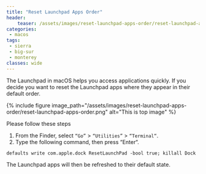 ```yaml
---
title: "Reset Launchpad Apps Order"
header:
    teaser: /assets/images/reset-launchpad-apps-order/reset-launchpad-apps-order.png
categories: 
 - macos
tags: 
 - sierra
 - big-sur
 - monterey
classes: wide
---
```


The Launchpad in macOS helps you access applications quickly.
If you decide you want to reset the Launchpad apps where they appear in their default order.

{% include figure image_path="/assets/images/reset-launchpad-apps-order/reset-launchpad-apps-order.png" alt="This is top image" %}

Please follow these steps
1. From the Finder, select `“Go”` > `“Utilities”` > `“Terminal“`.
2. Type the following command, then press “Enter“.

```
defaults write com.apple.dock ResetLaunchPad -bool true; killall Dock
```

The Launchpad apps will then be refreshed to their default state.